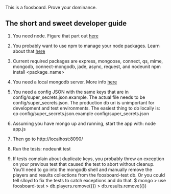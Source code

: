 This is a foosboard. Prove your dominance.

## The short and sweet developer guide

1. You need node. Figure that part out [here](http://nodejs.org/#download)

2. You probably want to use npm to manage your node packages. Learn about that [here](https://github.com/isaacs/npm)

3. Current required packages are express, mongoose, connect, qs, mime, mongodb, connect-mongodb, jade, async, request, and nodeunit
        npm install <package_name>

4. You need a local mongodb server. More info [here](http://www.mongodb.org/downloads)

5. You need a config JSON with the same keys that are in config/super_secrets.json.example. The actual file needs to be config/super_secrets.json. The production db uri is unimportant for development and test environments. The easiest thing to do locally is:
        cp config/super_secrets.json.example config/super_secrets.json

6. Assuming you have mongo up and running, start the app with:
        node app.js

7. Then go to http://localhost:8090/

8. Run the tests:
        nodeunit test

9. If tests complain about duplicate keys, you probably threw an exception on your previous test that caused the test to abort without cleanup. You'll need to go into the mongodb shell and manually remove the players and results collections from the foosboard-test db. Or you could tell slloyd to fix the tests to catch exceptions and do that.
        $ mongo
        > use foosboard-test
        > db.players.remove({})
        > db.results.remove({})

